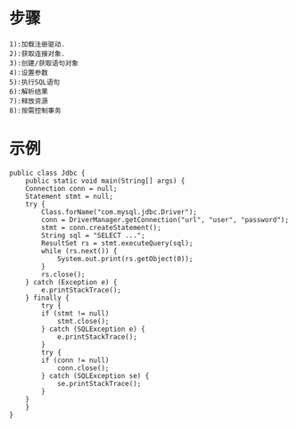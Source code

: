 

# 步骤
	
    1):加载注册驱动.
    2):获取连接对象.
    3):创建/获取语句对象
	4):设置参数
    5):执行SQL语句
    6):解析结果
	7):释放资源
	8):按需控制事务
	
	
# 示例

	public class Jdbc {
	    public static void main(String[] args) {
		Connection conn = null;
		Statement stmt = null;
		try {
		    Class.forName("com.mysql.jdbc.Driver");
		    conn = DriverManager.getConnection("url", "user", "password");
		    stmt = conn.createStatement();
		    String sql = "SELECT ...";
		    ResultSet rs = stmt.executeQuery(sql);
		    while (rs.next()) {
				System.out.print(rs.getObject(0));
		    }
		    rs.close();
		} catch (Exception e) {
		    e.printStackTrace();
		} finally {
		    try {
			if (stmt != null)
			    stmt.close();
		    } catch (SQLException e) {
				e.printStackTrace();
		    }
		    try {
			if (conn != null)
			    conn.close();
		    } catch (SQLException se) {
				se.printStackTrace();
		    }
		}
	    }
	}





